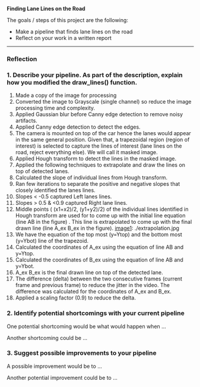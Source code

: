 
**Finding Lane Lines on the Road**

The goals / steps of this project are the following:
* Make a pipeline that finds lane lines on the road
* Reflect on your work in a written report


[//]: # (Image References)

[image1]: ./examples/grayscale.jpg "Grayscale"

---

### Reflection

### 1. Describe your pipeline. As part of the description, explain how you modified the draw_lines() function.

1. Made a copy of the image for processing
2. Converted the image to Grayscale (single channel) so reduce the image processing time and complexity.
3. Applied Gaussian blur before Canny edge detection to remove noisy artifacts.
4. Applied Canny edge detection to detect the edges.
5. The camera is mounted on top of the car hence the lanes would appear in the same general position. Given that, a trapezoidal region (region of interest) is selected to capture the lines of interest (lane lines on the road, reject everything else). We will call it masked image.
6. Applied Hough transform to detect the lines in the masked image. 
7. Applied the following techniques to extrapolate and draw the lines on top of detected lanes.
8. Calculated the slope of individual lines from Hough transform.
9. Ran few iterations to separate the positive and negative slopes that closely identified the lanes lines. 
10.  Slopes < -0.5 captured Left lanes lines. 
11.  Slopes > 0.5 & <0.9 captured Right lane lines.
12.  Middle points ( (x1+x2)/2, (y1+y2)/2) of the individual lines identified in Hough transform are used for to come up with the initial line equation (line AB in the figure) . This line is extrapolated to come up with the final drawn line (line A_ex B_ex in the figure). 
[image1]: ./extrapolation.jpg
13. We have the equation of the top most (y=Ytop) and the bottom most (y=Ybot) line of the trapezoid.
14. Calculated the coordinates of A_ex using the equation of line AB and y=Ytop.
15. Calculated the coordinates of B_ex using the equation of line AB and y=Ybot.
16. A_ex B_ex is the final drawn line on top of the detected lane. 
17. The difference (delta) between the two consecutive frames (current frame and previous frame) to reduce the jitter in the video. The difference was calculated for the coordinates of A_ex and B_ex.
18. Applied a scaling factor (0.9) to reduce the delta.


### 2. Identify potential shortcomings with your current pipeline


One potential shortcoming would be what would happen when ... 

Another shortcoming could be ...


### 3. Suggest possible improvements to your pipeline

A possible improvement would be to ...

Another potential improvement could be to ...
